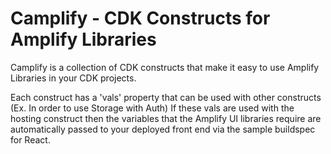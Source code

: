 # Camplify - CDK Constructs for Amplify Libraries

Camplify is a collection of CDK constructs that make it easy to use Amplify Libraries in your CDK projects.

Each construct has a 'vals' property that can be used with other constructs (Ex. In order to use Storage with Auth) If these vals are used with the hosting construct then the variables that the Amplify UI libraries require are automatically passed to your deployed front end via the sample buildspec for React.
